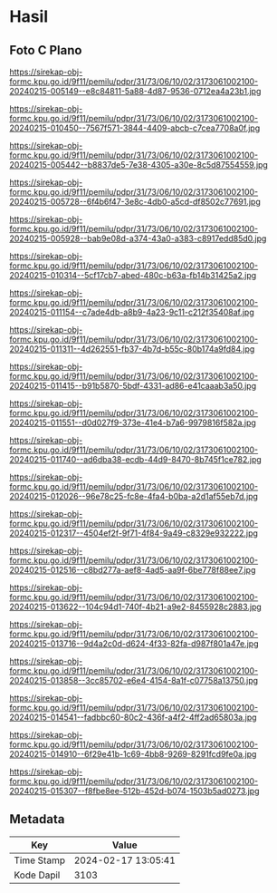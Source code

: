 # Hasil

## Foto C Plano

https://sirekap-obj-formc.kpu.go.id/9f11/pemilu/pdpr/31/73/06/10/02/3173061002100-20240215-005149--e8c84811-5a88-4d87-9536-0712ea4a23b1.jpg

https://sirekap-obj-formc.kpu.go.id/9f11/pemilu/pdpr/31/73/06/10/02/3173061002100-20240215-010450--7567f571-3844-4409-abcb-c7cea7708a0f.jpg

https://sirekap-obj-formc.kpu.go.id/9f11/pemilu/pdpr/31/73/06/10/02/3173061002100-20240215-005442--b8837de5-7e38-4305-a30e-8c5d87554559.jpg

https://sirekap-obj-formc.kpu.go.id/9f11/pemilu/pdpr/31/73/06/10/02/3173061002100-20240215-005728--6f4b6f47-3e8c-4db0-a5cd-df8502c77691.jpg

https://sirekap-obj-formc.kpu.go.id/9f11/pemilu/pdpr/31/73/06/10/02/3173061002100-20240215-005928--bab9e08d-a374-43a0-a383-c8917edd85d0.jpg

https://sirekap-obj-formc.kpu.go.id/9f11/pemilu/pdpr/31/73/06/10/02/3173061002100-20240215-010314--5cf17cb7-abed-480c-b63a-fb14b31425a2.jpg

https://sirekap-obj-formc.kpu.go.id/9f11/pemilu/pdpr/31/73/06/10/02/3173061002100-20240215-011154--c7ade4db-a8b9-4a23-9c11-c212f35408af.jpg

https://sirekap-obj-formc.kpu.go.id/9f11/pemilu/pdpr/31/73/06/10/02/3173061002100-20240215-011311--4d262551-fb37-4b7d-b55c-80b174a9fd84.jpg

https://sirekap-obj-formc.kpu.go.id/9f11/pemilu/pdpr/31/73/06/10/02/3173061002100-20240215-011415--b91b5870-5bdf-4331-ad86-e41caaab3a50.jpg

https://sirekap-obj-formc.kpu.go.id/9f11/pemilu/pdpr/31/73/06/10/02/3173061002100-20240215-011551--d0d027f9-373e-41e4-b7a6-9979816f582a.jpg

https://sirekap-obj-formc.kpu.go.id/9f11/pemilu/pdpr/31/73/06/10/02/3173061002100-20240215-011740--ad6dba38-ecdb-44d9-8470-8b745f1ce782.jpg

https://sirekap-obj-formc.kpu.go.id/9f11/pemilu/pdpr/31/73/06/10/02/3173061002100-20240215-012026--96e78c25-fc8e-4fa4-b0ba-a2d1af55eb7d.jpg

https://sirekap-obj-formc.kpu.go.id/9f11/pemilu/pdpr/31/73/06/10/02/3173061002100-20240215-012317--4504ef2f-9f71-4f84-9a49-c8329e932222.jpg

https://sirekap-obj-formc.kpu.go.id/9f11/pemilu/pdpr/31/73/06/10/02/3173061002100-20240215-012516--c8bd277a-aef8-4ad5-aa9f-6be778f88ee7.jpg

https://sirekap-obj-formc.kpu.go.id/9f11/pemilu/pdpr/31/73/06/10/02/3173061002100-20240215-013622--104c94d1-740f-4b21-a9e2-8455928c2883.jpg

https://sirekap-obj-formc.kpu.go.id/9f11/pemilu/pdpr/31/73/06/10/02/3173061002100-20240215-013716--9d4a2c0d-d624-4f33-82fa-d987f801a47e.jpg

https://sirekap-obj-formc.kpu.go.id/9f11/pemilu/pdpr/31/73/06/10/02/3173061002100-20240215-013858--3cc85702-e6e4-4154-8a1f-c07758a13750.jpg

https://sirekap-obj-formc.kpu.go.id/9f11/pemilu/pdpr/31/73/06/10/02/3173061002100-20240215-014541--fadbbc60-80c2-436f-a4f2-4ff2ad65803a.jpg

https://sirekap-obj-formc.kpu.go.id/9f11/pemilu/pdpr/31/73/06/10/02/3173061002100-20240215-014910--6f29e41b-1c69-4bb8-9269-8291fcd9fe0a.jpg

https://sirekap-obj-formc.kpu.go.id/9f11/pemilu/pdpr/31/73/06/10/02/3173061002100-20240215-015307--f8fbe8ee-512b-452d-b074-1503b5ad0273.jpg


## Metadata

| Key        | Value               |
| ---------- | ------------------- |
| Time Stamp | 2024-02-17 13:05:41 |
| Kode Dapil | 3103                |



